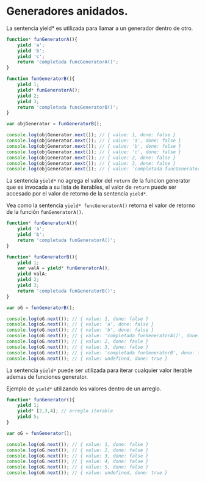 # Generadores anidados.

La sentencia yield\* es utilizada para llamar a un generador dentro de otro.

```js
function* funGeneratorA(){
    yield 'a';
    yield 'b';
    yield 'c';
    return 'completada funcGeneratorA()';
}

function funGeneratorB(){
    yield 1;
    yield* funGeneratorA();
    yield 2;
    yield 3;
    return 'completada funcGeneratorB()';
}

var objGenerator = funGeneratorB();

console.log(objGenerator.next()); // { value: 1, done: false }
console.log(objGenerator.next()); // { value: 'a', done: false }
console.log(objGenerator.next()); // { value: 'b', done: false }
console.log(objGenerator.next()); // { value: 'c', done: false }
console.log(objGenerator.next()); // { value: 2, done: false }
console.log(objGenerator.next()); // { value: 3, done: false }
console.log(objGenerator.next()); // { value: 'completada funcGeneratorB()', done: true }
```

La sentencia `yield*` no agrega el valor del `return` de la funcion generator que es invocada a su lista de iterables, el valor de `return` puede ser accesado por el valor de retorno de la sentencia `yield*`.

Vea como la sentencia `yield* funcGeneratorA()` retorna el valor de retorno de la función `funGeneratorA()`.

```js
function* funGeneratorA(){
    yield 'a';
    yield 'b';
    return 'completada funGeneratorA()';
}

function* funGeneratorB(){
    yield 1;
    var valA = yield* funGeneratorA();
    yield valA;
    yield 2;
    yield 3;
    return 'completada funGeneratorB()';
}

var oG = funGeneratorB();

console.log(oG.next()); // { value: 1, done: false }
console.log(oG.next()); // { value: 'a', done: false }
console.log(oG.next()); // { value: 'b', done: false }
console.log(oG.next()); // { value: 'completada funGeneratorA()', done: false }
console.log(oG.next()); // { value: 2, done: fasle }
console.log(oG.next()); // { value: 3, done: false }
console.log(oG.next()); // { value: 'completada funGeneratorB', done: true }
console.log(oG.next()); // { value: undefined, done: true }
```

La sentencia `yield*` puede ser utilizada para iterar cualquier valor iterable ademas de funciones generator.

Ejemplo de `yield*` utilizando los valores dentro de un arreglo.

```js
function* funGenerator(){
    yield 1;
    yield* [2,3,4]; // arreglo iterable
    yield 5;
}

var oG = funGenerator();

console.log(oG.next()); // { value: 1, done: false }
console.log(oG.next()); // { value: 2, done: false }
console.log(oG.next()); // { value: 3, done: false }
console.log(oG.next()); // { value: 4, done: false }
console.log(oG.next()); // { value: 5, done: false }
console.log(oG.next()); // { value: undefined, done: true }
```
